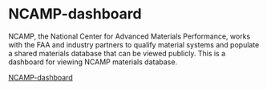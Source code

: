 # NCAMP-dashboard
NCAMP, the National Center for Advanced Materials Performance, works with the FAA and industry partners to qualify material systems and populate a shared materials database that can be viewed publicly. This is a dashboard for viewing NCAMP materials database. 

[NCAMP-dashboard](https://ncamp-dashboard.herokuapp.com)
